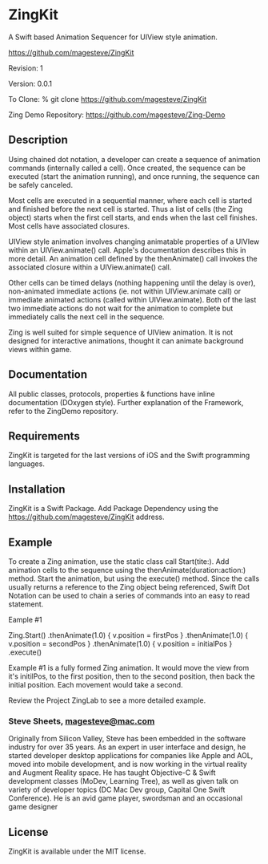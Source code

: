 # ZingKit

A Swift based Animation Sequencer for UIView style animation.

https://github.com/magesteve/ZingKit

Revision: 1

Version: 0.0.1

To Clone: % git clone https://github.com/magesteve/ZingKit

Zing Demo Repository: https://github.com/magesteve/Zing-Demo

## Description

Using chained dot notation, a developer can create a sequence of animation commands (internally called a cell).  Once created, the sequence can be executed (start the animation running), and once running, the sequence can be safely canceled.

Most cells are executed in a sequential manner, where each cell is started and finished before the next cell is started. Thus a list of cells (the Zing object) starts when the first cell starts, and ends when the last cell finishes. Most cells have associated closures.

UIView style animation involves changing animatable properties of a UIVIew within an UIView.animate() call.  Apple's documentation describes this in more detail.  An animation cell defined by the thenAnimate() call invokes the associated closure within a UIView.animate() call.

Other cells can be timed delays (nothing happening until the delay is over), non-animated immediate actions
(ie. not within UIView.animate call) or immediate animated actions (called within UIView.animate). Both of the last two immediate actions do not wait for the animation to complete but immediately calls the next cell in the sequence.

Zing is well suited for simple sequence of UIView animation. It is not designed for interactive animations, thought it can animate background views within game. 

## Documentation

All public classes, protocols, properties & functions have inline documentation (DOxygen style).  Further explanation of the Framework, refer to the ZingDemo repository.

## Requirements

ZingKit is targeted for the last versions of iOS and the Swift programming languages.

## Installation

ZingKit is a Swift Package. Add Package Dependency using the https://github.com/magesteve/ZingKit address.

## Example

To create a Zing animation, use the static class call Start(tite:).  Add animation cells to the sequence using the thenAnimate(duration:action:) method.  Start the animation, but using the execute() method. Since the calls usually returns a reference to the Zing object being referenced, Swift Dot Notation can be used to chain a series of commands into an easy to read statement.

Eample #1

Zing.Start()
  .thenAnimate(1.0) {
    v.position = firstPos
  }
  .thenAnimate(1.0) {
    v.position = secondPos
  }
  .thenAnimate(1.0) {
    v.position = initialPos
  }
  .execute()

Example #1 is a fully formed Zing animation. It would move the view from it's initilPos, to the first position, then to the second position, then back the initial position. Each movement would take a second.

Review the Project ZingLab to see a more detailed example.

### Steve Sheets, magesteve@mac.com

Originally from Silicon Valley, Steve has been embedded in the software industry for over 35 years. As an expert in user interface and design, he started developer desktop applications for companies like Apple and AOL, moved into mobile development, and is now working in the virtual reality and Augment Reality space.  He has taught Objective-C & Swift development classes (MoDev, Learning Tree), as well as given talk on variety of developer topics (DC Mac Dev group, Capital One Swift Conference).  He is an avid game player, swordsman and an occasional game designer

## License

ZingKit is available under the MIT license.
